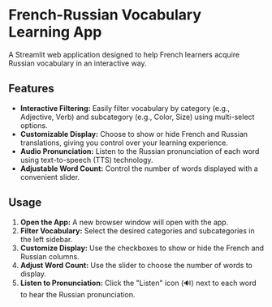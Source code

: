 # French-Russian Vocabulary Learning App

A Streamlit web application designed to help French learners acquire Russian vocabulary in an interactive way.

## Features

- **Interactive Filtering:** Easily filter vocabulary by category (e.g., Adjective, Verb) and subcategory (e.g., Color, Size) using multi-select options.
- **Customizable Display:** Choose to show or hide French and Russian translations, giving you control over your learning experience.
- **Audio Pronunciation:** Listen to the Russian pronunciation of each word using text-to-speech (TTS) technology.
- **Adjustable Word Count:** Control the number of words displayed with a convenient slider.

## Usage

1. **Open the App:** A new browser window will open with the app.
2. **Filter Vocabulary:** Select the desired categories and subcategories in the left sidebar.
3. **Customize Display:** Use the checkboxes to show or hide the French and Russian columns.
4. **Adjust Word Count:** Use the slider to choose the number of words to display.
5. **Listen to Pronunciation:** Click the "Listen" icon (🔊) next to each word to hear the Russian pronunciation.

